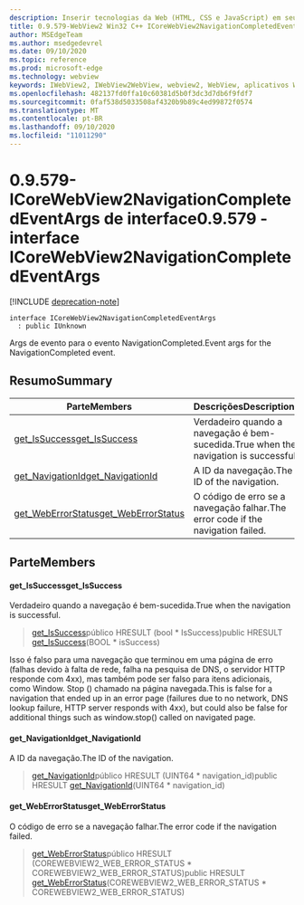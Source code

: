 ```yaml
---
description: Inserir tecnologias da Web (HTML, CSS e JavaScript) em seus aplicativos nativos com o controle WebView2 do Microsoft Edge
title: 0.9.579-WebView2 Win32 C++ ICoreWebView2NavigationCompletedEventArgs
author: MSEdgeTeam
ms.author: msedgedevrel
ms.date: 09/10/2020
ms.topic: reference
ms.prod: microsoft-edge
ms.technology: webview
keywords: IWebView2, IWebView2WebView, webview2, WebView, aplicativos Win32, Win32, Edge, ICoreWebView2, ICoreWebView2Controller, controle do navegador, HTML Edge, ICoreWebView2NavigationCompletedEventArgs
ms.openlocfilehash: 482137fd0ffa10c60381d5b0f3dc3d7db6f9fdf7
ms.sourcegitcommit: 0faf538d5033508af4320b9b89c4ed99872f0574
ms.translationtype: MT
ms.contentlocale: pt-BR
ms.lasthandoff: 09/10/2020
ms.locfileid: "11011290"
---
```

# <span data-ttu-id="8bc04-104">0.9.579-ICoreWebView2NavigationCompletedEventArgs de interface</span><span class="sxs-lookup"><span data-stu-id="8bc04-104">0.9.579 - interface ICoreWebView2NavigationCompletedEventArgs</span></span> 

[!INCLUDE [deprecation-note](../../includes/deprecation-note.md)]

```
interface ICoreWebView2NavigationCompletedEventArgs
  : public IUnknown
```

<span data-ttu-id="8bc04-105">Args de evento para o evento NavigationCompleted.</span><span class="sxs-lookup"><span data-stu-id="8bc04-105">Event args for the NavigationCompleted event.</span></span>

## <span data-ttu-id="8bc04-106">Resumo</span><span class="sxs-lookup"><span data-stu-id="8bc04-106">Summary</span></span>

 <span data-ttu-id="8bc04-107">Parte</span><span class="sxs-lookup"><span data-stu-id="8bc04-107">Members</span></span>                        | <span data-ttu-id="8bc04-108">Descrições</span><span class="sxs-lookup"><span data-stu-id="8bc04-108">Descriptions</span></span>
--------------------------------|---------------------------------------------
[<span data-ttu-id="8bc04-109">get_IsSuccess</span><span class="sxs-lookup"><span data-stu-id="8bc04-109">get_IsSuccess</span></span>](#get_issuccess) | <span data-ttu-id="8bc04-110">Verdadeiro quando a navegação é bem-sucedida.</span><span class="sxs-lookup"><span data-stu-id="8bc04-110">True when the navigation is successful.</span></span>
[<span data-ttu-id="8bc04-111">get_NavigationId</span><span class="sxs-lookup"><span data-stu-id="8bc04-111">get_NavigationId</span></span>](#get_navigationid) | <span data-ttu-id="8bc04-112">A ID da navegação.</span><span class="sxs-lookup"><span data-stu-id="8bc04-112">The ID of the navigation.</span></span>
[<span data-ttu-id="8bc04-113">get_WebErrorStatus</span><span class="sxs-lookup"><span data-stu-id="8bc04-113">get_WebErrorStatus</span></span>](#get_weberrorstatus) | <span data-ttu-id="8bc04-114">O código de erro se a navegação falhar.</span><span class="sxs-lookup"><span data-stu-id="8bc04-114">The error code if the navigation failed.</span></span>

## <span data-ttu-id="8bc04-115">Parte</span><span class="sxs-lookup"><span data-stu-id="8bc04-115">Members</span></span>

#### <span data-ttu-id="8bc04-116">get_IsSuccess</span><span class="sxs-lookup"><span data-stu-id="8bc04-116">get_IsSuccess</span></span> 

<span data-ttu-id="8bc04-117">Verdadeiro quando a navegação é bem-sucedida.</span><span class="sxs-lookup"><span data-stu-id="8bc04-117">True when the navigation is successful.</span></span>

> <span data-ttu-id="8bc04-118">[get_IsSuccess](#get_issuccess)público HRESULT (bool \* IsSuccess)</span><span class="sxs-lookup"><span data-stu-id="8bc04-118">public HRESULT [get_IsSuccess](#get_issuccess)(BOOL \* isSuccess)</span></span>

<span data-ttu-id="8bc04-119">Isso é falso para uma navegação que terminou em uma página de erro (falhas devido à falta de rede, falha na pesquisa de DNS, o servidor HTTP responde com 4xx), mas também pode ser falso para itens adicionais, como Window. Stop () chamado na página navegada.</span><span class="sxs-lookup"><span data-stu-id="8bc04-119">This is false for a navigation that ended up in an error page (failures due to no network, DNS lookup failure, HTTP server responds with 4xx), but could also be false for additional things such as window.stop() called on navigated page.</span></span>

#### <span data-ttu-id="8bc04-120">get_NavigationId</span><span class="sxs-lookup"><span data-stu-id="8bc04-120">get_NavigationId</span></span> 

<span data-ttu-id="8bc04-121">A ID da navegação.</span><span class="sxs-lookup"><span data-stu-id="8bc04-121">The ID of the navigation.</span></span>

> <span data-ttu-id="8bc04-122">[get_NavigationId](#get_navigationid)público HRESULT (UINT64 \* navigation_id)</span><span class="sxs-lookup"><span data-stu-id="8bc04-122">public HRESULT [get_NavigationId](#get_navigationid)(UINT64 \* navigation_id)</span></span>

#### <span data-ttu-id="8bc04-123">get_WebErrorStatus</span><span class="sxs-lookup"><span data-stu-id="8bc04-123">get_WebErrorStatus</span></span> 

<span data-ttu-id="8bc04-124">O código de erro se a navegação falhar.</span><span class="sxs-lookup"><span data-stu-id="8bc04-124">The error code if the navigation failed.</span></span>

> <span data-ttu-id="8bc04-125">[get_WebErrorStatus](#get_weberrorstatus)público HRESULT (COREWEBVIEW2_WEB_ERROR_STATUS \* COREWEBVIEW2_WEB_ERROR_STATUS)</span><span class="sxs-lookup"><span data-stu-id="8bc04-125">public HRESULT [get_WebErrorStatus](#get_weberrorstatus)(COREWEBVIEW2_WEB_ERROR_STATUS \* COREWEBVIEW2_WEB_ERROR_STATUS)</span></span>

